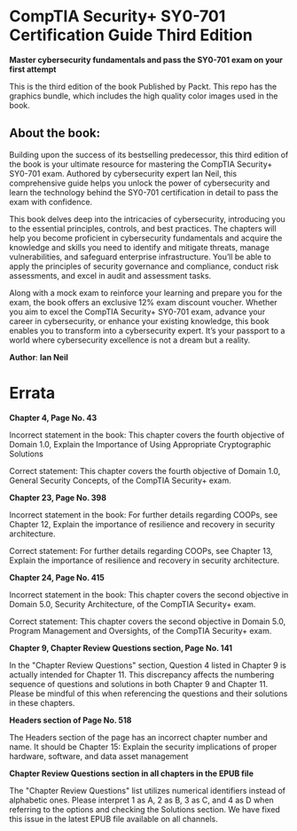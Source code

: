 <H1> CompTIA Security+ SY0-701 Certification Guide Third Edition </H1>

<b>Master cybersecurity fundamentals and pass the SY0-701 exam on your first attempt </b>

<p>This is the third edition of the book Published by Packt. This repo has the graphics bundle, which includes the high quality color images used in the book.</p>

<H2> About the book: </H2>
<p>
Building upon the success of its bestselling predecessor, this third edition of the book is your ultimate resource for mastering the CompTIA Security+ SY0-701 exam. Authored by cybersecurity expert Ian Neil, this comprehensive guide helps you unlock the power of cybersecurity and learn the technology behind the SY0-701 certification in detail to pass the exam with confidence.

This book delves deep into the intricacies of cybersecurity, introducing you to the essential principles, controls, and best practices. The chapters will help you become proficient in cybersecurity fundamentals and acquire the knowledge and skills you need to identify and mitigate threats, manage vulnerabilities, and safeguard enterprise infrastructure. You’ll be able to apply the principles of security governance and compliance, conduct risk assessments, and excel in audit and assessment tasks.

Along with a mock exam to reinforce your learning and prepare you for the exam, the book offers an exclusive 12% exam discount voucher.
Whether you aim to excel the CompTIA Security+ SY0-701 exam, advance your career in cybersecurity, or enhance your existing knowledge, this book enables you to transform into a cybersecurity expert. It’s your passport to a world where cybersecurity excellence is not a dream but a reality.
</p>

<b>Author</b>:
<b>Ian Neil</b>

<H1> Errata </H1>
<p><b>Chapter 4, Page No. 43</b></p>
<p>Incorrect statement in the book: This chapter covers the fourth objective of Domain 1.0, Explain the Importance of Using Appropriate Cryptographic Solutions </p>
<p>Correct statement: This chapter covers the fourth objective of Domain 1.0, General Security Concepts, of the CompTIA Security+ exam.</p>

<p><b>Chapter 23, Page No. 398</b></p>
<p>Incorrect statement in the book: For further details regarding COOPs, see Chapter 12, Explain the importance of resilience and recovery in security architecture.</p>
<p>Correct statement: For further details regarding COOPs, see Chapter 13, Explain the importance of resilience and recovery in security architecture.</p>

<p><b>Chapter 24, Page No. 415</b></p>
<p>Incorrect statement in the book: This chapter covers the second objective in Domain 5.0, Security Architecture, of the CompTIA Security+ exam.</p>
<p>Correct statement: This chapter covers the second objective in Domain 5.0, Program Management and Oversights, of the CompTIA Security+ exam.</p
                                                                                                                                                 
<p><b>Chapter 9, Chapter Review Questions section, Page No. 141</b></p>
<p>In the "Chapter Review Questions" section, Question 4 listed in Chapter 9 is actually intended for Chapter 11. This discrepancy affects the numbering sequence of questions and solutions in both Chapter 9 and Chapter 11. Please be mindful of this when referencing the questions and their solutions in these chapters.</p>                                                                                                                                                 
<p><b>Headers section of Page No. 518</b></p>
<p>The Headers section of the page has an incorrect chapter number and name. It should be Chapter 15:  Explain the security implications of proper hardware, software, and data asset management</p>

<p><b>Chapter Review Questions section in all chapters in the EPUB file</b></p>
<p>The "Chapter Review Questions" list utilizes numerical identifiers instead of alphabetic ones. Please interpret 1 as A, 2 as B, 3 as C, and 4 as D when referring to the options and checking the Solutions section. We have fixed this issue in the latest EPUB file available on all channels.</p>
